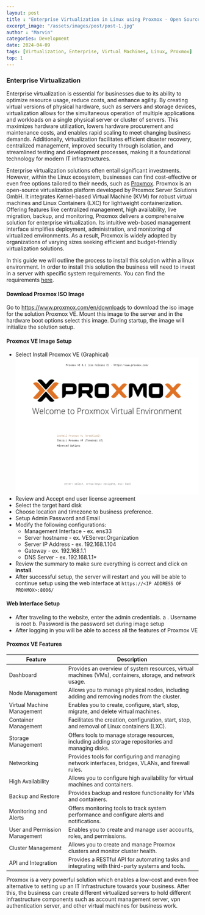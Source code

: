 ```yaml
---
layout: post
title : "Enterprise Virtualization in Linux using Proxmox - Open Source"
excerpt_image: "/assets/images/post/post-1.jpg"
author : "Marvin"
categories: Development
date: 2024-04-09
tags: [Virtualization, Enterprise, Virtual Machines, Linux, Proxmox]
top: 1
---
```


### Enterprise Virtualization
Enterprise virtualization is essential for businesses due to its ability to optimize resource usage, reduce costs, and enhance agility. By creating virtual versions of physical hardware, such as servers and storage devices, virtualization allows for the simultaneous operation of multiple applications and workloads on a single physical server or cluster of servers. This maximizes hardware utilization, lowers hardware procurement and maintenance costs, and enables rapid scaling to meet changing business demands. Additionally, virtualization facilitates efficient disaster recovery, centralized management, improved security through isolation, and streamlined testing and development processes, making it a foundational technology for modern IT infrastructures.
  
Enterprise virtualization solutions often entail significant investments. However, within the Linux ecosystem, businesses can find cost-effective or even free options tailored to their needs, such as [Proxmox](https://www.proxmox.com/en/). Proxmox is an open-source virtualization platform developed by Proxmox Server Solutions GmbH. It integrates Kernel-based Virtual Machine (KVM) for robust virtual machines and Linux Containers (LXC) for lightweight containerization. Offering features like centralized management, high availability, live migration, backup, and monitoring, Proxmox delivers a comprehensive solution for enterprise virtualization. Its intuitive web-based management interface simplifies deployment, administration, and monitoring of virtualized environments. As a result, Proxmox is widely adopted by organizations of varying sizes seeking efficient and budget-friendly virtualization solutions.

In this guide we will outline the process to install this solution within a linux environment. In order to install this solution the business will need to invest in a server with specific system requirements. You can find the requirements [here](https://www.proxmox.com/en/proxmox-virtual-environment/requirements).

#### Download Proxmox ISO Image
Go to https://www.proxmox.com/en/downloads to download the iso image for the solution Proxmox VE. Mount this image to the server and in the hardware boot options select this image. During startup, the image will initialize the solution setup.
#### Proxmox VE  Image Setup

 - Select Install Proxmox VE (Graphical)	
	  ![Proxmox](../assets/images/post/post1/post-1-1.png)
 - Review and Accept end user license agreement
 -  Select the target hard disk
 - Choose location and timezone to business preference.
 - Setup Admin Password and Email
 - Modify the following configurations:
	 - Management Interface - ex. ens33
	-  Server hostname - ex. VEServer.Organization
	- Server IP Address - ex. 192.168.1.104
	- Gateway - ex. 192.168.1.1
	- DNS Server - ex. 192.168.1.1*
- Review the summary to make sure everything is correct and click on **install**.
- After successful setup, the server will restart and you will be able to continue setup using the web interface at ```https://<IP ADDRESS OF PROXMOX>:8006/```

#### Web Interface Setup
- After traveling to the website, enter the admin credentials. 
	a . Username is root
	b. Password is the password set during image setup
-  After logging in you will be able to access all the features of Proxmox VE

#### Proxmox VE Features
| Feature                      | Description                                                                                               |
|------------------------------|-----------------------------------------------------------------------------------------------------------|
| Dashboard                    | Provides an overview of system resources, virtual machines (VMs), containers, storage, and network usage. |
| Node Management              | Allows you to manage physical nodes, including adding and removing nodes from the cluster.                |
| Virtual Machine Management   | Enables you to create, configure, start, stop, migrate, and delete virtual machines.                      |
| Container Management         | Facilitates the creation, configuration, start, stop, and removal of Linux containers (LXC).              |
| Storage Management           | Offers tools to manage storage resources, including adding storage repositories and managing disks.        |
| Networking                   | Provides tools for configuring and managing network interfaces, bridges, VLANs, and firewall rules.       |
| High Availability           | Allows you to configure high availability for virtual machines and containers.                             |
| Backup and Restore           | Provides backup and restore functionality for VMs and containers.                                          |
| Monitoring and Alerts        | Offers monitoring tools to track system performance and configure alerts and notifications.                |
| User and Permission Management | Enables you to create and manage user accounts, roles, and permissions.                                     |
| Cluster Management           | Allows you to create and manage Proxmox clusters and monitor cluster health.                                |
| API and Integration          | Provides a RESTful API for automating tasks and integrating with third-party systems and tools.           |

Proxmox is a very powerful solution which enables a low-cost and even free alternative to setting up an IT Infrastructure towards your business. After this, the business can create different virtualized servers to hold different infrastructure components such as account management server, vpn authentication server, and other virtual machines for business work.
